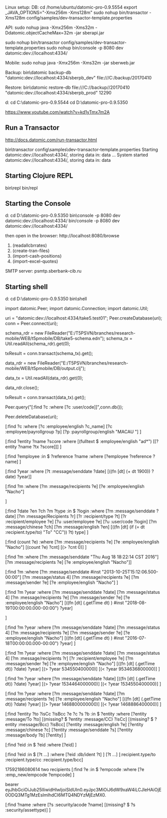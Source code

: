 Linux setup:
DB:
cd /home/ubuntu/datomic-pro-0.9.5554
export _JAVA_OPTIONS="-Xmx256m -Xms128m"
sudo nohup bin/transactor -Xms128m config/samples/dev-transactor-template.properties


API:
sudo nohup java -Xmx256m -Xms32m -Ddatomic.objectCacheMax=32m -jar sberapi.jar

sudo nohup bin/transactor config/samples/dev-transactor-template.properties
sudo nohup bin/console -p 8080 dev datomic:dev://localhost:4334/


Mobile:
sudo nohup java -Xmx256m -Xms32m -jar sberweb.jar


Backup:
bin\datomic backup-db "datomic:dev://localhost:4334/sberpb_dev" file:///C:/backup/20170410

Restore:
bin\datomic restore-db file:///C://backup//20170410 "datomic:dev://localhost:4334/sberpb_prod" 12290



d:
cd C:\datomic-pro-0.9.5544
cd D:\datomic-pro-0.9.5350


https://www.youtube.com/watch?v=kd1yTmx7m2A


## Run a Transactor
http://docs.datomic.com/run-transactor.html

bin\transactor config\samples\dev-transactor-template.properties
Starting datomic:dev://localhost:4334/<DB-NAME>, storing data in: data ...
System started datomic:dev://localhost:4334/<DB-NAME>, storing data in: data


## Starting Clojure REPL
bin\repl
bin/repl


## Starting the Console
d:
cd D:\datomic-pro-0.9.5350
bin\console -p 8080 dev datomic:dev://localhost:4334/
bin/console -p 8080 dev datomic:dev://localhost:4334/


then open in the browser: http://localhost:8080/browse





1. (readallcbrrates)
2. (create-tran-files)
3. (import-cash-positions)
4. (import-excel-quotes)

SMTP server: psmtp.sberbank-cib.ru

## Starting shell
d:
cd D:\datomic-pro-0.9.5350
bin\shell

import datomic.Peer;
import datomic.Connection;
import datomic.Util;

uri = "datomic:dev://localhost:4334/take5.test01";
Peer.createDatabase(uri);
conn = Peer.connect(uri);

schema_rdr = new FileReader("E:/T5PSVN/branches/research-mobile/WEB/t5pmobile/DB/take5-schema.edn");
schema_tx = Util.readAll(schema_rdr).get(0);

txResult = conn.transact(schema_tx).get();

data_rdr = new FileReader("E:/T5PSVN/branches/research-mobile/WEB/t5pmobile/DB/output.clj");

data_tx = Util.readAll(data_rdr).get(0);

data_rdr.close();

txResult = conn.transact(data_tx).get();

Peer.query("[:find ?c :where [?c :user/code]]",conn.db());

Peer.deleteDatabase(uri);

[:find ?c
 :where
 [?c :employee/english ?c_name]
 [?c :employee/payrollgroup ?p]
 [?p :payrollgroup/english "MACAU "]
]

[:find ?entity ?name ?score
 :where
 [(fulltext $ :employee/english "ad*") [[?entity ?name ?tx ?score]]]
]


[:find ?employee
 :in $ ?reference ?name
 :where
 [?employee ?reference ?name]
]

[:find ?year
 :where
 [?t :message/senddate ?date]
 [((fn [dt] (+ dt 1900)) ?date) ?year]]


[:find ?m
 :where
 [?m :message/recipients ?e]
 [?e :employee/english "Nacho"]

]


[:find ?date ?en ?ch ?m ?type
 :in $ ?login
 :where
 [?m :message/senddate ?date]
 [?m :message/Recipients ?r]
 [?r :recipient/type ?t]
 [?r :recipient/employee ?e]
 [?u :user/employee ?e]
 [?u :user/code ?login]
 [?m :message/chinese ?ch]
 [?m :message/english ?en]
 [((fn [dt] (if (= dt :recipient.type/to) "To" "CC")) ?t) type]
]

[:find (count ?e)
 :where
 [?m :message/recipients ?e]
 [?e :employee/english "Nacho"]
 [(count ?e) ?cnt]
 [(> ?cnt 0)]
]


[:find ?m
 :where
 [?m :message/senddate "Thu Aug 18 18:22:14 CST 2016"]
 [?m :message/recipients ?e]
 [?e :employee/english "Nacho"]]


 [:find ?m
 :where
 [?m :message/senddate #inst "2013-10-25T15:12:06.500-00:00"]
 [?m :message/status 4]
 [?m :message/recipients ?e]
 [?m :message/sender ?e]
 [?e :employee/english "Nacho"]
]



 [:find ?m ?year
 :where
 [?m :message/senddate ?date]
 [?m :message/status 4]
 [?m :message/recipients ?e]
 [?m :message/sender ?e]
 [?e :employee/english "Nacho"]
 [((fn [dt] (.getTime dt) ) #inst "2018-08-19T00:00:00.000-00:00") ?year]

]

 [:find ?m ?year
 :where
 [?m :message/senddate ?date]
 [?m :message/status 4]
 [?m :message/recipients ?e]
 [?m :message/sender ?e]
 [?e :employee/english "Nacho"]
 [((fn [dt] (.getTime dt) ) #inst "2016-07-18T00:00:00.000-00:00") ?year]
]

[:find ?m ?year
 :where
 [?m :message/senddate ?date]
 [?m :message/status 4]
 [?m :message/recipients ?r]
 [?r :recipient/employee ?e]
 [?m :message/sender ?e]
 [?e :employee/english "Nacho"]
 [((fn [dt] (.getTime dt)) ?date) ?year]
 [(> ?year 534550400000)]
 [(< ?year 9534636800000)]
]

[:find ?m ?year
 :where
 [?m :message/senddate ?date]
 [((fn [dt] (.getTime dt)) ?date) ?year]
 [(> ?year 1534464000000)]
 [(< ?year 1534550400000)]
]


[:find ?m ?year
 :where
 [?m :message/senddate ?date]
 [?m :message/recipients ?e]
 [?e :employee/english "Nacho"]
 [((fn [dt] (.getTime dt)) ?date) ?year]
 [(> ?year 1468800000000)]
 [(< ?year 1468886400000)]
]


[:find ?entity ?to ?isCc ?isBcc ?e ?c ?s ?b
 :in $ ?entity
 :where
 [?entity :message/To ?to]
 [(missing? $ ?entity :message/CC) ?isCc]
 [(missing? $ ?entity :message/Bcc) ?isBcc]
 [?entity :message/english ?e]
 [?entity :message/chinese ?c]
 [?entity :message/senddate ?s]
 [?entity :message/body ?b]
 [?entity]
]

[:find ?eid
 :in $ ?eid
 :where
 [?eid]
]



[:find ?eid
 :in $ [?t ...]
 :where
 [?eid :db/ident ?t]
]
[?t ...] [:recipient.type/to :recipient.type/cc :recipient.type/bcc]


17592186080614 two recipients
[:find ?e
 :in $ ?empcode
 :where
 [?e :emp_new/empcode ?empcode]
]

bearer eyJhbGciOiJub25lIiwidHlwIjoiSldUIn0.eyJpc3MiOiJ6dW9xaW4iLCJleHAiOjE0ODQ3MTg1MzEsImlhdCI6MTQ4NDYzMjEzMX0.


[:find ?name
 :where
 [?s :security/acode ?name]
 [(missing? $ ?s :security/assettype)]
]